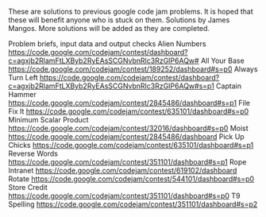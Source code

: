 These are solutions to previous google code jam problems. It is hoped that these will benefit anyone who is stuck on them.
Solutions by James Mangos.
More solutions will be added as they are completed.

Problem briefs, input data and output checks
	Alien Numbers  https://code.google.com/codejam/contest/dashboard?c=agxjb2RlamFtLXByb2RyEAsSCGNvbnRlc3RzGIP6AQw#
	All Your Base  https://code.google.com/codejam/contest/189252/dashboard#s=p0
	Always Turn Left  https://code.google.com/codejam/contest/dashboard?c=agxjb2RlamFtLXByb2RyEAsSCGNvbnRlc3RzGIP6AQw#s=p1
	Captain Hammer  https://code.google.com/codejam/contest/2845486/dashboard#s=p1
	File Fix It  https://code.google.com/codejam/contest/635101/dashboard#s=p0
	Minimum Scalar Product  https://code.google.com/codejam/contest/32016/dashboard#s=p0
	Moist  https://code.google.com/codejam/contest/2845486/dashboard
	Pick Up Chicks  https://code.google.com/codejam/contest/635101/dashboard#s=p1
	Reverse Words  https://code.google.com/codejam/contest/351101/dashboard#s=p1
	Rope Intranet  https://code.google.com/codejam/contest/619102/dashboard
	Rotate  https://code.google.com/codejam/contest/544101/dashboard#s=p0
	Store Credit  https://code.google.com/codejam/contest/351101/dashboard#s=p0
	T9 Spelling  https://code.google.com/codejam/contest/351101/dashboard#s=p2